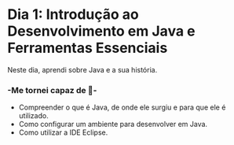# Dia 1: Introdução ao Desenvolvimento em Java e Ferramentas Essenciais

Neste dia, aprendi sobre Java e a sua história.

### -Me tornei capaz de 📝-

- Compreender o que é Java, de onde ele surgiu e para que ele é utilizado.
- Como configurar um ambiente para desenvolver em Java.
- Como utilizar a IDE Eclipse.
